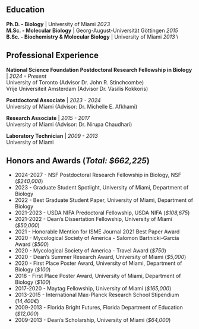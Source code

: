 ## Education
**Ph.D. - Biology** | University of Miami _2023_ \
**M.Sc. - Molecular Biology** | Georg-August-Universität Göttingen _2015_ \
**B.Sc. - Biochemistry & Molecular Biology** | University of Miami _2013_ \

## Professional Experience
**National Science Foundation Postdoctoral Research Fellowship in Biology** | _2024 - Present_ \
University of Toronto (Advisor Dr. John R. Stinchcombe) \
Vrije Universiteit Amsterdam (Advisor Dr. Vasilis Kokkoris)

**Postdoctoral Associate** | _2023 - 2024_ \
University of Miami (Advisor: Dr. Michelle E. Afkhami)

**Research Associate** | _2015 - 2017_ \
University of Miami (Advisor: Dr. Nirupa Chaudhari)

**Laboratory Technician** | _2009 - 2013_ \
University of Miami

## Honors and Awards (_Total: $662,225_)
- 2024-2027 - NSF Postdoctoral Research Fellowship in Biology, NSF (_$240,000_)
- 2023 - Graduate Student Spotlight, University of Miami, Department of Biology
- 2022 - Best Graduate Student Paper, University of Miami, Department of Biology
- 2021-2023 - USDA NIFA Predoctoral Fellowship, USDA NIFA (_$108,675_)
- 2021-2022 - Dean’s Dissertation Fellowship, University of Miami (_$50,000_)
- 2021 - Honorable Mention for ISME Journal 2021 Best Paper Award
- 2020 - Mycological Society of America - Salomon Bartnicki-Garcia Award (_$500_)
- 2020 - Mycological Society of America - Travel Award (_$750_)
- 2020 - Dean’s Summer Research Award, University of Miami (_$5,000_)
- 2020 - First Place Poster Award, University of Miami, Department of Biology (_$100_)
- 2018 - First Place Poster Award, University of Miami, Department of Biology (_$100_)
- 2017-2020 - Maytag Fellowship, University of Miami (_$165,000_)
- 2013-2015 - International Max-Planck Research School Stipendium (_14,400€_)
- 2009-2013 - Florida Bright Futures, Florida Department of Education (_$12,000_)
- 2009-2013 - Dean’s Scholarship, University of Miami (_$64,000_)
